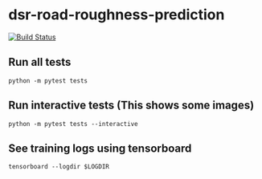 # dsr-road-roughness-prediction

[![Build Status](https://travis-ci.com/mknz/dsr-road-roughness-prediction.svg?branch=master)](https://travis-ci.com/mknz/dsr-road-roughness-prediction)

## Run all tests

```
python -m pytest tests
```

## Run interactive tests (This shows some images)

```
python -m pytest tests --interactive
```

## See training logs using tensorboard

```
tensorboard --logdir $LOGDIR
```
